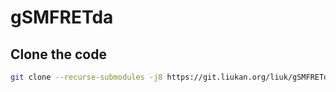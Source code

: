 # gSMFRETda

## Clone the code
```bash
git clone --recurse-submodules -j8 https://git.liukan.org/liuk/gSMFRETda.git
```